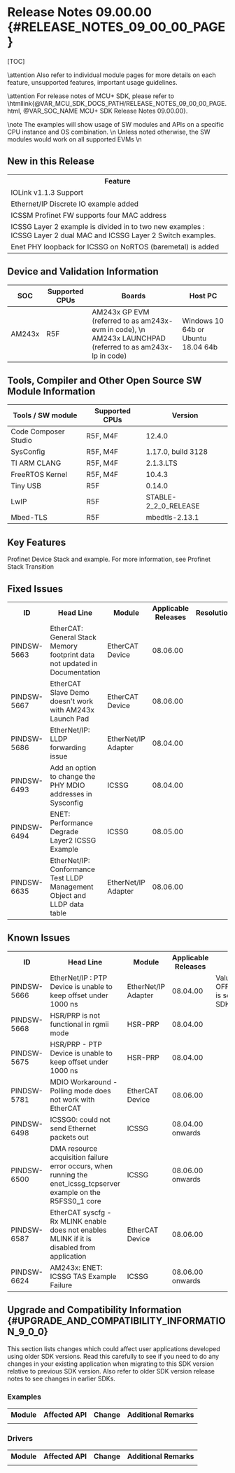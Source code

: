 # Release Notes 09.00.00 {#RELEASE_NOTES_09_00_00_PAGE}

[TOC]

\attention Also refer to individual module pages for more details on each feature, unsupported features, important usage guidelines.

\attention For release notes of MCU+ SDK, please refer to \htmllink{@VAR_MCU_SDK_DOCS_PATH/RELEASE_NOTES_09_00_00_PAGE.html, @VAR_SOC_NAME MCU+ SDK Release Notes 09.00.00}.

\note The examples will show usage of SW modules and APIs on a specific CPU instance and OS combination. \n
      Unless noted otherwise, the SW modules would work on all supported EVMs \n

## New in this Release

<table>
<tr>
    <th> Feature
</tr>
<tr>
    <td> IOLink v1.1.3 Support
</tr>
<tr>
    <td> Ethernet/IP Discrete IO example added
</tr>
<tr>
    <td> ICSSM Profinet FW supports four MAC address
</tr>
<tr>
    <td> ICSSG Layer 2 example is divided in to two new examples : ICSSG Layer 2 dual MAC and ICSSG Layer 2 Switch examples.
</tr>
<tr>
    <td> Enet PHY loopback for ICSSG on NoRTOS (baremetal) is added
</tr>
</table>

## Device and Validation Information

SOC    | Supported CPUs  | Boards                                                                                                      | Host PC
-------|-----------------|-------------------------------------------------------------------------------------------------------------|-----------------------------------
AM243x | R5F             | AM243x GP EVM (referred to as am243x-evm in code), \n AM243x LAUNCHPAD (referred to as am243x-lp in code)   | Windows 10 64b or Ubuntu 18.04 64b

## Tools, Compiler and Other Open Source SW Module Information

Tools / SW module       | Supported CPUs | Version
------------------------|----------------|-----------------------
Code Composer Studio    | R5F, M4F       | 12.4.0
SysConfig               | R5F, M4F       | 1.17.0, build 3128
TI ARM CLANG            | R5F, M4F       | 2.1.3.LTS
FreeRTOS Kernel         | R5F, M4F       | 10.4.3
Tiny USB                | R5F            | 0.14.0
LwIP                    | R5F            | STABLE-2_2_0_RELEASE
Mbed-TLS                | R5F            | mbedtls-2.13.1

## Key Features

<!-- ### Features not supported in release -->
Profinet Device Stack and example. For more information, see Profinet Stack Transition

## Fixed Issues

<table>
<tr>
    <th> ID
    <th> Head Line
    <th> Module
    <th> Applicable Releases
    <th> Resolution/Comments
</tr>
<tr>
    <td> PINDSW-5663
    <td> EtherCAT: General Stack Memory footprint data not updated in Documentation
    <td> EtherCAT Device
    <td> 08.06.00
    <td> 
</tr>
<tr>
    <td> PINDSW-5667
    <td> EtherCAT Slave Demo doesn't work with AM243x Launch Pad
    <td> EtherCAT Device
    <td> 08.06.00
    <td> 
</tr>
<tr>
    <td> PINDSW-5686
    <td> EtherNet/IP: LLDP forwarding issue
    <td> EtherNet/IP Adapter
    <td> 08.04.00
    <td>
</tr>
<tr>
    <td> PINDSW-6493
    <td> Add an option to change the PHY MDIO addresses in Sysconfig
    <td> ICSSG
    <td> 08.04.00
    <td>
</tr>
<tr>
    <td> PINDSW-6494
    <td> ENET: Performance Degrade Layer2 ICSSG Example
    <td> ICSSG
    <td> 08.05.00
    <td>
</tr>
<tr>
    <td> PINDSW-6635
    <td> EtherNet/IP: Conformance Test LLDP Management Object and LLDP data table
    <td> EtherNet/IP Adapter
    <td> 08.06.00
    <td>
</tr>
</table>

## Known Issues

<table>
<tr>
    <th> ID
    <th> Head Line
    <th> Module
    <th> Applicable Releases
    <th> Workaround
</tr>
<tr>
    <td> PINDSW-5666
    <td> EtherNet/IP : PTP Device is unable to keep offset under 1000 ns
    <td> EtherNet/IP Adapter
    <td> 08.04.00
    <td> Value of OFFSET_THRESHOLD_FOR_RESET is set to 10000 ns by default in SDK
</tr>
<tr>
    <td> PINDSW-5668
    <td> HSR/PRP is not functional in rgmii mode
    <td> HSR-PRP
    <td> 08.04.00
    <td> 
</tr>
<tr>
    <td> PINDSW-5675
    <td> HSR/PRP - PTP Device is unable to keep offset under 1000 ns
    <td> HSR-PRP
    <td> 08.04.00
    <td> 
</tr>
<tr>
    <td> PINDSW-5781
    <td> MDIO Workaround - Polling mode does not work with EtherCAT
    <td> EtherCAT Device
    <td> 08.06.00
    <td> 
</tr>
<tr>
    <td> PINDSW-6498
    <td> ICSSG0: could not send Ethernet packets out
    <td> ICSSG
    <td> 08.04.00 onwards
    <td>
</tr>
<tr>
    <td> PINDSW-6500
    <td> DMA resource acquisition failure error occurs, when running the enet_icssg_tcpserver example on the R5FSS0_1 core
    <td> ICSSG
    <td> 08.06.00 onwards
    <td>
</tr>
<tr>
    <td> PINDSW-6587
    <td> EtherCAT syscfg - Rx MLINK enable does not enables MLINK if it is disabled from application
    <td> EtherCAT Device
    <td> 08.06.00
    <td> 
</tr>
<tr>
    <td> PINDSW-6624
    <td> AM243x: ENET: ICSSG TAS Example Failure
    <td> ICSSG
    <td> 08.06.00 onwards
    <td>
</tr>
</table>

<!-- ## Errata
<table>
<tr>
    <th> ID
    <th> Head Line
    <th> Module
    <th> SDK Status
</tr>
<tr>
    <td> -
    <td> -
    <td> -
    <td> -
</tr>
</table> -->

## Upgrade and Compatibility Information {#UPGRADE_AND_COMPATIBILITY_INFORMATION_9_0_0}

<!-- \attention When migrating from MCU+ SDK, see \ref MIGRATION_GUIDES for more details -->

This section lists changes which could affect user applications developed using older SDK versions.
Read this carefully to see if you need to do any changes in your existing application when migrating to this SDK version relative to
previous SDK version. Also refer to older SDK version release notes to see changes in
earlier SDKs.

<!-- ### Compiler Options

<table>
<tr>
    <th> Module
    <th> Affected API
    <th> Change
    <th> Additional Remarks
</tr>
<tr>
    <td> 
    <td> 
    <td> 
    <td> 
</tr>
</table> -->

### Examples

<table>
<tr>
    <th> Module
    <th> Affected API
    <th> Change
    <th> Additional Remarks
</tr>
<tr>
    <td> 
    <td> 
    <td> 
    <td> 
</tr>
</table>

### Drivers

<table>
<tr>
    <th> Module
    <th> Affected API
    <th> Change
    <th> Additional Remarks
</tr>
<tr>
    <td> 
    <td> 
    <td> 
    <td> 
</tr>
</table>
